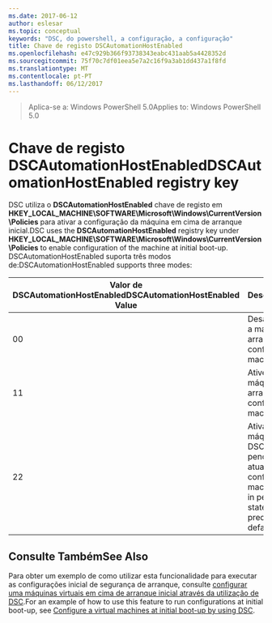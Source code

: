 ```yaml
---
ms.date: 2017-06-12
author: eslesar
ms.topic: conceptual
keywords: "DSC, do powershell, a configuração, a configuração"
title: Chave de registo DSCAutomationHostEnabled
ms.openlocfilehash: e47c929b366f93738343eabc431aab5a4428352d
ms.sourcegitcommit: 75f70c7df01eea5e7a2c16f9a3ab1dd437a1f8fd
ms.translationtype: MT
ms.contentlocale: pt-PT
ms.lasthandoff: 06/12/2017
---
```

><span data-ttu-id="06537-103">Aplica-se a: Windows PowerShell 5.0</span><span class="sxs-lookup"><span data-stu-id="06537-103">Applies to: Windows PowerShell 5.0</span></span>

# <a name="dscautomationhostenabled-registry-key"></a><span data-ttu-id="06537-104">Chave de registo DSCAutomationHostEnabled</span><span class="sxs-lookup"><span data-stu-id="06537-104">DSCAutomationHostEnabled registry key</span></span>

<span data-ttu-id="06537-105">DSC utiliza o **DSCAutomationHostEnabled** chave de registo em **HKEY_LOCAL_MACHINE\SOFTWARE\Microsoft\Windows\CurrentVersion\Policies** para ativar a configuração da máquina em cima de arranque inicial.</span><span class="sxs-lookup"><span data-stu-id="06537-105">DSC uses the **DSCAutomationHostEnabled** registry key under **HKEY_LOCAL_MACHINE\SOFTWARE\Microsoft\Windows\CurrentVersion\Policies** to enable configuration of the machine at initial boot-up.</span></span>
<span data-ttu-id="06537-106">DSCAutomationHostEnabled suporta três modos de:</span><span class="sxs-lookup"><span data-stu-id="06537-106">DSCAutomationHostEnabled supports three modes:</span></span>

|  <span data-ttu-id="06537-107">Valor de DSCAutomationHostEnabled</span><span class="sxs-lookup"><span data-stu-id="06537-107">DSCAutomationHostEnabled Value</span></span>  |  <span data-ttu-id="06537-108">Descrição</span><span class="sxs-lookup"><span data-stu-id="06537-108">Description</span></span>   | 
|---|---| 
<span data-ttu-id="06537-109">0</span><span class="sxs-lookup"><span data-stu-id="06537-109">0</span></span> | <span data-ttu-id="06537-110">Desative a configurar a máquina em cima de arranque.</span><span class="sxs-lookup"><span data-stu-id="06537-110">Disable configuring the machine at boot-up.</span></span> |
<span data-ttu-id="06537-111">1</span><span class="sxs-lookup"><span data-stu-id="06537-111">1</span></span> | <span data-ttu-id="06537-112">Ative a configurar a máquina em cima de arranque.</span><span class="sxs-lookup"><span data-stu-id="06537-112">Enable configuring the machine at boot-up.</span></span> |
<span data-ttu-id="06537-113">2</span><span class="sxs-lookup"><span data-stu-id="06537-113">2</span></span> | <span data-ttu-id="06537-114">Ativar a configurar a máquina apenas se DSC está no estado pendente ou atual.</span><span class="sxs-lookup"><span data-stu-id="06537-114">Enable configuring the machine only if DSC is in pending or current state.</span></span> <span data-ttu-id="06537-115">Este é o valor predefinido.</span><span class="sxs-lookup"><span data-stu-id="06537-115">This is the default value.</span></span> |

## <a name="see-also"></a><span data-ttu-id="06537-116">Consulte Também</span><span class="sxs-lookup"><span data-stu-id="06537-116">See Also</span></span>

<span data-ttu-id="06537-117">Para obter um exemplo de como utilizar esta funcionalidade para executar as configurações inicial de segurança de arranque, consulte [configurar uma máquinas virtuais em cima de arranque inicial através da utilização de DSC](bootstrapDsc.md).</span><span class="sxs-lookup"><span data-stu-id="06537-117">For an example of how to use this feature to run configurations at initial boot-up, see [Configure a virtual machines at initial boot-up by using DSC](bootstrapDsc.md).</span></span>



